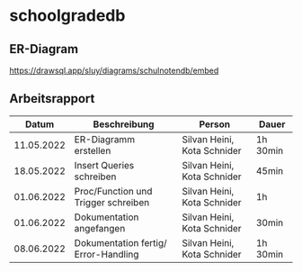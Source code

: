 # schoolgradedb

## ER-Diagram
https://drawsql.app/sluy/diagrams/schulnotendb/embed

## Arbeitsrapport

Datum | Beschreibung | Person | Dauer |
--- | --- | --- | --- |
11.05.2022 | ER-Diagramm erstellen | Silvan Heini, Kota Schnider | 1h 30min |
18.05.2022 | Insert Queries schreiben | Silvan Heini, Kota Schnider | 45min |
01.06.2022 | Proc/Function und Trigger schreiben | Silvan Heini, Kota Schnider | 1h |
01.06.2022 | Dokumentation angefangen | Silvan Heini, Kota Schnider | 30min |
08.06.2022 | Dokumentation fertig/ Error-Handling | Silvan Heini, Kota Schnider | 1h 30min |
